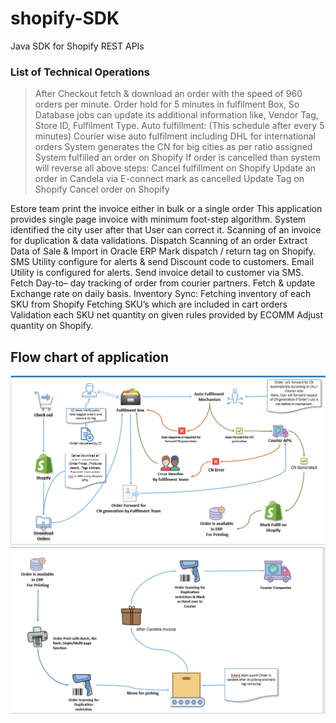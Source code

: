 # shopify-SDK
Java SDK for Shopify REST APIs

### List of Technical Operations
> After Checkout fetch & download an order with the speed of 960 orders per minute.
> Order hold for 5 minutes in fulfilment Box, So Database jobs can update its additional information like, Vendor Tag, Store ID, Fulfilment Type. 
> Auto fulfillment:  (This schedule after every 5 minutes) 
> Courier wise auto fulfilment including DHL for international orders
> System generates the CN for big cities as per ratio assigned 
> System fulfilled an order on Shopify
> If order is cancelled than system will reverse all above steps:
  Cancel fulfillment on Shopify
  Update an order in Candela via E-connect mark as cancelled
  Update Tag on Shopify
  Cancel order on Shopify 

Estore team print the invoice either in bulk or a single order
This application provides single page invoice with minimum foot-step algorithm.
System identified the city user after that User can correct it.
Scanning of an invoice for duplication & data validations. 
Dispatch Scanning of an order
Extract Data of Sale & Import in Oracle ERP
Mark dispatch / return tag on Shopify.
SMS Utility configure for alerts & send Discount code to customers.
Email Utility is configured for alerts.
Send invoice detail to customer via SMS.
Fetch Day-to– day tracking of order from courier partners.
Fetch & update Exchange rate on daily basis. 
Inventory Sync:
Fetching inventory of each SKU from Shopify
Fetching SKU’s which are included in cart orders
Validation each SKU net quantity on given rules provided by ECOMM
Adjust quantity on Shopify.


## Flow chart of application
![Alt text](https://github.com/Oracle-Programming-School/shopify-SDK/blob/main/images/flow1.png?raw=true "Optional Title")
![Alt text](https://github.com/Oracle-Programming-School/shopify-SDK/blob/main/images/flow2.png?raw=true "Optional Title")
